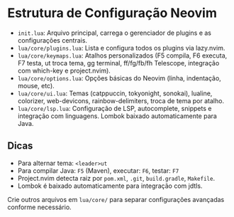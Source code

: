 # Estrutura de Configuração Neovim

- `init.lua`: Arquivo principal, carrega o gerenciador de plugins e as configurações centrais.
- `lua/core/plugins.lua`: Lista e configura todos os plugins via lazy.nvim.
- `lua/core/keymaps.lua`: Atalhos personalizados (F5 compila, F6 executa, F7 testa, <leader>ut troca tema, gg terminal, <leader>ff/fg/fb/fh Telescope, integração com which-key e project.nvim).
- `lua/core/options.lua`: Opções básicas do Neovim (linha, indentação, mouse, etc).
- `lua/core/ui.lua`: Temas (catppuccin, tokyonight, sonokai), lualine, colorizer, web-devicons, rainbow-delimiters, troca de tema por atalho.
- `lua/core/lsp.lua`: Configuração de LSP, autocomplete, snippets e integração com linguagens. Lombok baixado automaticamente para Java.

## Dicas
- Para alternar tema: `<leader>ut`
- Para compilar Java: `F5` (Maven), executar: `F6`, testar: `F7`
- Project.nvim detecta raiz por `pom.xml`, `.git`, `build.gradle`, `Makefile`.
- Lombok é baixado automaticamente para integração com jdtls.

Crie outros arquivos em `lua/core/` para separar configurações avançadas conforme necessário. 